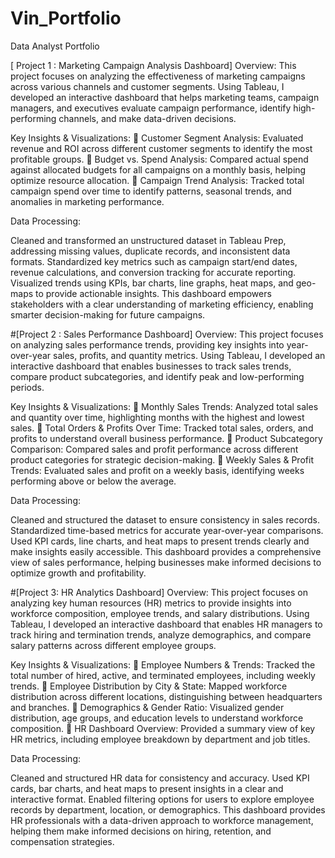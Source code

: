 # Vin_Portfolio
Data Analyst Portfolio

[ Project 1 : Marketing Campaign Analysis Dashboard]
Overview:
This project focuses on analyzing the effectiveness of marketing campaigns across various channels and customer segments. Using Tableau, I developed an interactive dashboard that helps marketing teams, campaign managers, and executives evaluate campaign performance, identify high-performing channels, and make data-driven decisions.

Key Insights & Visualizations:
🔹 Customer Segment Analysis: Evaluated revenue and ROI across different customer segments to identify the most profitable groups.
🔹 Budget vs. Spend Analysis: Compared actual spend against allocated budgets for all campaigns on a monthly basis, helping optimize resource allocation.
🔹 Campaign Trend Analysis: Tracked total campaign spend over time to identify patterns, seasonal trends, and anomalies in marketing performance.

Data Processing:

Cleaned and transformed an unstructured dataset in Tableau Prep, addressing missing values, duplicate records, and inconsistent data formats.
Standardized key metrics such as campaign start/end dates, revenue calculations, and conversion tracking for accurate reporting.
Visualized trends using KPIs, bar charts, line graphs, heat maps, and geo-maps to provide actionable insights.
This dashboard empowers stakeholders with a clear understanding of marketing efficiency, enabling smarter decision-making for future campaigns.




#[Project 2 : Sales Performance Dashboard]
Overview:
This project focuses on analyzing sales performance trends, providing key insights into year-over-year sales, profits, and quantity metrics. Using Tableau, I developed an interactive dashboard that enables businesses to track sales trends, compare product subcategories, and identify peak and low-performing periods.

Key Insights & Visualizations:
🔹 Monthly Sales Trends: Analyzed total sales and quantity over time, highlighting months with the highest and lowest sales.
🔹 Total Orders & Profits Over Time: Tracked total sales, orders, and profits to understand overall business performance.
🔹 Product Subcategory Comparison: Compared sales and profit performance across different product categories for strategic decision-making.
🔹 Weekly Sales & Profit Trends: Evaluated sales and profit on a weekly basis, identifying weeks performing above or below the average.

Data Processing:

Cleaned and structured the dataset to ensure consistency in sales records.
Standardized time-based metrics for accurate year-over-year comparisons.
Used KPI cards, line charts, and heat maps to present trends clearly and make insights easily accessible.
This dashboard provides a comprehensive view of sales performance, helping businesses make informed decisions to optimize growth and profitability.



#[Project 3: HR Analytics Dashboard]
Overview:
This project focuses on analyzing key human resources (HR) metrics to provide insights into workforce composition, employee trends, and salary distributions. Using Tableau, I developed an interactive dashboard that enables HR managers to track hiring and termination trends, analyze demographics, and compare salary patterns across different employee groups.

Key Insights & Visualizations:
🔹 Employee Numbers & Trends: Tracked the total number of hired, active, and terminated employees, including weekly trends.
🔹 Employee Distribution by City & State: Mapped workforce distribution across different locations, distinguishing between headquarters and branches.
🔹 Demographics & Gender Ratio: Visualized gender distribution, age groups, and education levels to understand workforce composition.
🔹 HR Dashboard Overview: Provided a summary view of key HR metrics, including employee breakdown by department and job titles.

Data Processing:

Cleaned and structured HR data for consistency and accuracy.
Used KPI cards, bar charts, and heat maps to present insights in a clear and interactive format.
Enabled filtering options for users to explore employee records by department, location, or demographics.
This dashboard provides HR professionals with a data-driven approach to workforce management, helping them make informed decisions on hiring, retention, and compensation strategies.





